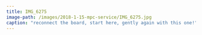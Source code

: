 ```yaml
---
title: IMG_6275
image-path: /images/2018-1-15-mpc-service/IMG_6275.jpg
caption: "reconnect the board, start here, gently again with this one!"
---
```


